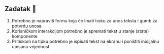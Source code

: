 ## Zadatak 📝

1. Potrebno je napraviti formu koja će imati traku za unos teksta i gumb za potvrdu unosa
2. Korisničkom interakcijom potrebno je spremati tekst u stanje (state) komponente
3. Pritiskom na tipku potrebno je ispisati tekst na ekranu i poništiti inicijalnu upisanu vrijednost
